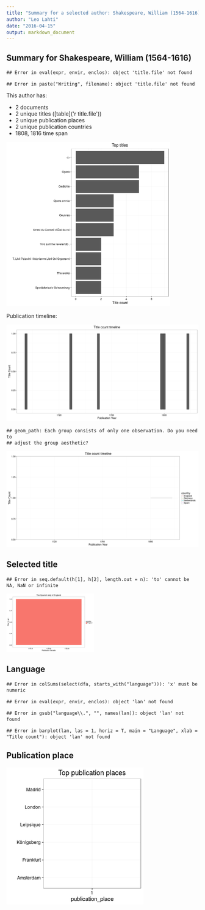 ```yaml
---
title: "Summary for a selected author: Shakespeare, William (1564-1616)"
author: "Leo Lahti"
date: "2016-04-15"
output: markdown_document
---
```


## Summary for Shakespeare, William (1564-1616)


```
## Error in eval(expr, envir, enclos): object 'title.file' not found
```

```
## Error in paste("Writing", filename): object 'title.file' not found
```

This author has:

  * 2 documents
  * 2 unique titles ([table]('r title.file'))
  * 2 unique publication places
  * 2 unique publication countries
  * 1808, 1816 time span   


<img src="figure/selected_author_summary_titlecount-1.png" title="plot of chunk selected_author_summary_titlecount" alt="plot of chunk selected_author_summary_titlecount" width="430px" />


Publication timeline:

![plot of chunk selected_author_summary_timeline](figure/selected_author_summary_timeline-1.png)



```
## geom_path: Each group consists of only one observation. Do you need to
## adjust the group aesthetic?
```

![plot of chunk selected_author_summary_timeline_by_country](figure/selected_author_summary_timeline_by_country-1.png)

## Selected title


```
## Error in seq.default(h[1], h[2], length.out = n): 'to' cannot be NA, NaN or infinite
```

<img src="figure/selected_author_summary_timeline_by_title-1.png" title="plot of chunk selected_author_summary_timeline_by_title" alt="plot of chunk selected_author_summary_timeline_by_title" width="230px" />


## Language


```
## Error in colSums(select(dfa, starts_with("language"))): 'x' must be numeric
```

```
## Error in eval(expr, envir, enclos): object 'lan' not found
```

```
## Error in gsub("language\\.", "", names(lan)): object 'lan' not found
```

```
## Error in barplot(lan, las = 1, horiz = T, main = "Language", xlab = "Title count"): object 'lan' not found
```


## Publication place

![plot of chunk selected_author_summary_place](figure/selected_author_summary_place-1.png)

